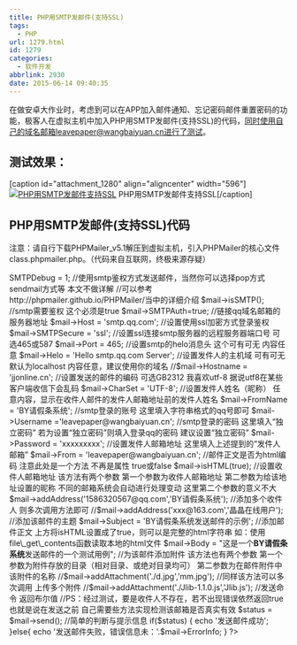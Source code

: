 ```yaml
---
title: PHP用SMTP发邮件(支持SSL)
tags:
  - PHP
url: 1279.html
id: 1279
categories:
  - 软件开发
abbrlink: 2930
date: 2015-06-14 09:40:35
---
```


在做安卓大作业时，考虑到可以在APP加入邮件通知、忘记密码邮件重置密码的功能，极客人在虚拟主机中加入PHP用SMTP发邮件(支持SSL)的代码，同时使用自己的域名邮箱leavepaper@wangbaiyuan.cn进行了测试。

测试效果：
-----

\[caption id="attachment_1280" align="aligncenter" width="596"\][![PHP用SMTP发邮件支持SSL](http://wangbaiyuan.cn/wp-content/uploads/2015/06/wangbaiyuan.cn_2015-06-12_19-42-47.jpg)](http://wangbaiyuan.cn/wp-content/uploads/2015/06/wangbaiyuan.cn_2015-06-12_19-42-47.jpg) PHP用SMTP发邮件支持SSL\[/caption\]

PHP用SMTP发邮件(支持SSL)代码
--------------------

注意：请自行下载PHPMailer_v5.1解压到虚拟主机，引入PHPMailer的核心文件class.phpmailer.php。（代码来自互联网，终极来源存疑）

<?PHP
header("Content-Type:text/html;charset=utf-8");
//引入PHPMailer的核心文件 使用require_once包含避免出现PHPMailer类重复定义的警告
require_once("phpmailer/class.phpmailer.php"); 
//示例化PHPMailer核心类
$mail = new PHPMailer();
 
//是否启用smtp的debug进行调试 开发环境建议开启 生产环境注释掉即可 默认关闭debug调试模式
$mail->SMTPDebug = 1;
 
//使用smtp鉴权方式发送邮件，当然你可以选择pop方式 sendmail方式等 本文不做详解
//可以参考http://phpmailer.github.io/PHPMailer/当中的详细介绍
$mail->isSMTP();
//smtp需要鉴权 这个必须是true
$mail->SMTPAuth=true;
//链接qq域名邮箱的服务器地址
$mail->Host = 'smtp.qq.com';
//设置使用ssl加密方式登录鉴权
$mail->SMTPSecure = 'ssl';
//设置ssl连接smtp服务器的远程服务器端口号 可选465或587
$mail->Port = 465;
//设置smtp的helo消息头 这个可有可无 内容任意
$mail->Helo = 'Hello smtp.qq.com Server';
//设置发件人的主机域 可有可无 默认为localhost 内容任意，建议使用你的域名
//$mail->Hostname = 'jjonline.cn';
//设置发送的邮件的编码 可选GB2312 我喜欢utf-8 据说utf8在某些客户端收信下会乱码
$mail->CharSet = 'UTF-8';
//设置发件人姓名（昵称） 任意内容，显示在收件人邮件的发件人邮箱地址前的发件人姓名
$mail->FromName = 'BY请假条系统';
//smtp登录的账号 这里填入字符串格式的qq号即可
$mail->Username ='leavepaper@wangbaiyuan.cn';
//smtp登录的密码 这里填入“独立密码” 若为设置“独立密码”则填入登录qq的密码 建议设置“独立密码”
$mail->Password = 'xxxxxxxxx';
//设置发件人邮箱地址 这里填入上述提到的“发件人邮箱”
$mail->From = 'leavepaper@wangbaiyuan.cn';
//邮件正文是否为html编码 注意此处是一个方法 不再是属性 true或false
$mail->isHTML(true); 
//设置收件人邮箱地址 该方法有两个参数 第一个参数为收件人邮箱地址 第二参数为给该地址设置的昵称 不同的邮箱系统会自动进行处理变动 这里第二个参数的意义不大
$mail->addAddress('1586320567@qq.com','BY请假条系统');
//添加多个收件人 则多次调用方法即可
//$mail->addAddress('xxx@163.com','晶晶在线用户');
//添加该邮件的主题
$mail->Subject = 'BY请假条系统发送邮件的示例';
//添加邮件正文 上方将isHTML设置成了true，则可以是完整的html字符串 如：使用file\_get\_contents函数读取本地的html文件
$mail->Body = "这是一个<b style=\\"color:red;\\">BY请假条系统</b>发送邮件的一个测试用例";
//为该邮件添加附件 该方法也有两个参数 第一个参数为附件存放的目录（相对目录、或绝对目录均可） 第二参数为在邮件附件中该附件的名称
//$mail->addAttachment('./d.jpg','mm.jpg');
//同样该方法可以多次调用 上传多个附件
//$mail->addAttachment('./Jlib-1.1.0.js','Jlib.js');
 
 
//发送命令 返回布尔值 
//PS：经过测试，要是收件人不存在，若不出现错误依然返回true 也就是说在发送之前 自己需要些方法实现检测该邮箱是否真实有效
$status = $mail->send();
 
//简单的判断与提示信息
if($status) {
 echo '发送邮件成功';
}else{
 echo '发送邮件失败，错误信息未：'.$mail->ErrorInfo;
}
?>